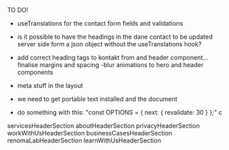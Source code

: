 TO DO!

- useTranslations for the contact form fields and validations
- is it possible to have the headings in the dane contact to be updated server side form a json object without the useTranslations hook?
- add correct heading tags to kontakt from and header component... finalise margins and spacing
  -blur animations to hero and header components

- meta stuff in the layout
- we need to get portable text installed and the document
- do something with this: "const OPTIONS = { next: { revalidate: 30 } };"
  c

servicesHeaderSection
aboutHeaderSection
privacyHeaderSection
workWithUsHeaderSection
businessCasesHeaderSection
renomaLabHeaderSection
learnWithUsHeaderSection
